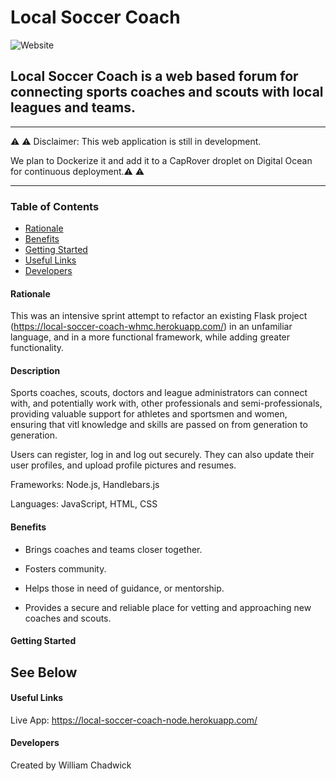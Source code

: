<!-- Headings -->
# **Local Soccer Coach**


![Website](https://img.shields.io/website?down_color=light%20grey&down_message=offline&style=for-the-badge&up_color=green&up_message=online&url=https%3A%2F%2Flocal-soccer-coach-node.herokuapp.com/)

## Local Soccer Coach is a web based forum for connecting sports coaches and scouts with local leagues and teams.

___

⚠️ ⚠️ Disclaimer: This web application is still in development. 

We plan to Dockerize it and add it to a CapRover droplet on Digital Ocean for continuous deployment.⚠️ ⚠️ 
___


### Table of Contents

* [Rationale](#Rationale)
* [Benefits](#Benefits)
* [Getting Started](#Getting_Started)
* [Useful Links](#Useful_Links)
* [Developers](#Developers)


#### Rationale

This was an intensive sprint attempt to refactor an existing Flask project (https://local-soccer-coach-whmc.herokuapp.com/) in an unfamiliar language, and in a more functional framework, while adding greater functionality. 


#### Description

Sports coaches, scouts, doctors and league administrators can connect with, and potentially work with, other professionals and semi-professionals, providing valuable support for athletes and sportsmen and women, ensuring that vitl knowledge and skills are passed on from generation to generation.

Users can register, log in and log out securely. They can also update their user profiles, and upload profile pictures and resumes.


Frameworks: Node.js, Handlebars.js

Languages: JavaScript, HTML, CSS


#### Benefits

- Brings coaches and teams closer together. 

- Fosters community.

- Helps those in need of guidance, or mentorship.

- Provides a secure and reliable place for vetting and approaching new coaches and scouts.


#### Getting Started

## See Below




#### Useful Links

Live App: https://local-soccer-coach-node.herokuapp.com/



#### Developers

Created by William Chadwick 
